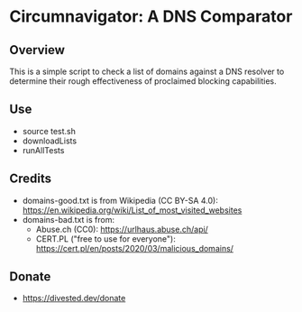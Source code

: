 Circumnavigator: A DNS Comparator
=================================

Overview
--------
This is a simple script to check a list of domains against a DNS resolver to determine their rough effectiveness of proclaimed blocking capabilities. 

Use
---
- source test.sh
- downloadLists
- runAllTests

Credits
-------
- domains-good.txt is from Wikipedia (CC BY-SA 4.0): https://en.wikipedia.org/wiki/List_of_most_visited_websites
- domains-bad.txt is from:
  - Abuse.ch (CC0): https://urlhaus.abuse.ch/api/
  - CERT.PL ("free to use for everyone"): https://cert.pl/en/posts/2020/03/malicious_domains/

Donate
------
- https://divested.dev/donate
